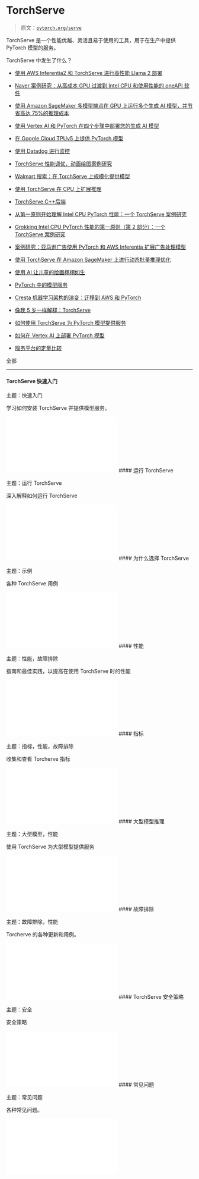 # TorchServe

> 原文：[`pytorch.org/serve`](https://pytorch.org/serve)

TorchServe 是一个性能优越、灵活且易于使用的工具，用于在生产中提供 PyTorch 模型的服务。

TorchServe 中发生了什么？

+   [使用 AWS Inferentia2 和 TorchServe 进行高性能 Llama 2 部署](https://pytorch.org/blog/high-performance-llama/)

+   [Naver 案例研究：从高成本 GPU 过渡到 Intel CPU 和使用性能的 oneAPI 软件](https://pytorch.org/blog/ml-model-server-resource-saving/)

+   [使用 Amazon SageMaker 多模型端点在 GPU 上运行多个生成 AI 模型，并节省高达 75%的推理成本](https://aws.amazon.com/blogs/machine-learning/run-multiple-generative-ai-models-on-gpu-using-amazon-sagemaker-multi-model-endpoints-with-torchserve-and-save-up-to-75-in-inference-costs/)

+   [使用 Vertex AI 和 PyTorch 在四个步骤中部署您的生成 AI 模型](https://cloud.google.com/blog/products/ai-machine-learning/get-your-genai-model-going-in-four-easy-steps)

+   [在 Google Cloud TPUv5 上提供 PyTorch 模型](https://cloud.google.com/tpu/docs/v5e-inference#pytorch-model-inference-and-serving)

+   [使用 Datadog 进行监控](https://www.datadoghq.com/blog/ai-integrations/#model-serving-and-deployment-vertex-ai-amazon-sagemaker-torchserve)

+   [TorchServe 性能调优，动画绘图案例研究](https://pytorch.org/blog/torchserve-performance-tuning/)

+   [Walmart 搜索：在 TorchServe 上规模化提供模型](https://medium.com/walmartglobaltech/search-model-serving-using-pytorch-and-torchserve-6caf9d1c5f4d)

+   [使用 TorchServe 在 CPU 上扩展推理](https://www.youtube.com/watch?v=066_Jd6cwZg)

+   [TorchServe C++后端](https://www.youtube.com/watch?v=OSmGGDpaesc)

+   [从第一原则开始理解 Intel CPU PyTorch 性能：一个 TorchServe 案例研究](https://pytorch.org/tutorials/intermediate/torchserve_with_ipex.html)

+   [Grokking Intel CPU PyTorch 性能的第一原则（第 2 部分）：一个 TorchServe 案例研究](https://pytorch.org/tutorials/intermediate/torchserve_with_ipex_2.html)

+   [案例研究：亚马逊广告使用 PyTorch 和 AWS Inferentia 扩展广告处理模型](https://pytorch.org/blog/amazon-ads-case-study/)

+   [使用 TorchServe 在 Amazon SageMaker 上进行动态批量推理优化](https://aws.amazon.com/blogs/machine-learning/optimize-your-inference-jobs-using-dynamic-batch-inference-with-torchserve-on-amazon-sagemaker/)

+   [使用 AI 让儿童的绘画栩栩如生](https://ai.facebook.com/blog/using-ai-to-bring-childrens-drawings-to-life/)

+   [PyTorch 中的模型服务](https://www.youtube.com/watch?v=2A17ZtycsPw)

+   [Cresta 机器学习架构的演变：迁移到 AWS 和 PyTorch](https://aws.amazon.com/blogs/machine-learning/evolution-of-crestas-machine-learning-architecture-migration-to-aws-and-pytorch/)

+   [像我 5 岁一样解释：TorchServe](https://www.youtube.com/watch?v=NEdZbkfHQCk)

+   [如何使用 TorchServe 为 PyTorch 模型提供服务](https://www.youtube.com/watch?v=XlO7iQMV3Ik)

+   [如何在 Vertex AI 上部署 PyTorch 模型](https://cloud.google.com/blog/topics/developers-practitioners/pytorch-google-cloud-how-deploy-pytorch-models-vertex-ai)

+   [服务平台的定量比较](https://biano-ai.github.io/research/2021/08/16/quantitative-comparison-of-serving-platforms-for-neural-networks.html)

全部

* * *

#### TorchServe 快速入门

主题：快速入门

学习如何安装 TorchServe 并提供模型服务。

![](img/getting_started.html) #### 运行 TorchServe

主题：运行 TorchServe

深入解释如何运行 TorchServe

![](img/server.html) #### 为什么选择 TorchServe

主题：示例

各种 TorchServe 用例

![](img/use_cases.html) #### 性能

主题：性能，故障排除

指南和最佳实践，以提高在使用 TorchServe 时的性能

![](img/performance_guide.html) #### 指标

主题：指标，性能，故障排除

收集和查看 Torcherve 指标

![](img/metrics.html) #### 大型模型推理

主题：大型模型，性能

使用 TorchServe 为大型模型提供服务

![](img/large_model_inference.html) #### 故障排除

主题：故障排除，性能

Torcherve 的各种更新和用例。

![](img/Troubleshooting.html) #### TorchServe 安全策略

主题：安全

安全策略

![](img/security.html) #### 常见问题

主题：常见问题

各种常见问题。

![](img/FAQs.html)
